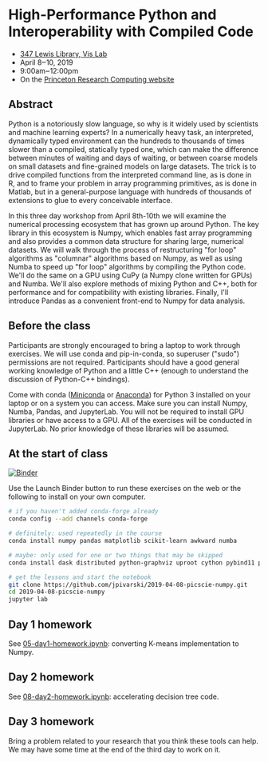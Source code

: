 # High-Performance Python and Interoperability with Compiled Code

   * [347 Lewis Library, Vis Lab](https://www.google.com/maps?q=Lewis+Library,+Princeton,+NJ+08540&pws=0)
   * April 8‒10, 2019
   * 9:00am‒12:00pm
   * On the [Princeton Research Computing website](https://researchcomputing.princeton.edu/events/high-performance-python-and-interoperability-compiled-code-48-410)

## Abstract

Python is a notoriously slow language, so why is it widely used by scientists and machine learning experts? In a numerically heavy task, an interpreted, dynamically typed environment can the hundreds to thousands of times slower than a compiled, statically typed one, which can make the difference between minutes of waiting and days of waiting, or between coarse models on small datasets and fine-grained models on large datasets. The trick is to drive compiled functions from the interpreted command line, as is done in R, and to frame your problem in array programming primitives, as is done in Matlab, but in a general-purpose language with hundreds of thousands of extensions to glue to every conceivable interface.

In this three day workshop from April 8th-10th we will examine the numerical processing ecosystem that has grown up around Python. The key library in this ecosystem is Numpy, which enables fast array programming and also provides a common data structure for sharing large, numerical datasets. We will walk through the process of restructuring "for loop" algorithms as "columnar" algorithms based on Numpy, as well as using Numba to speed up "for loop" algorithms by compiling the Python code. We'll do the same on a GPU using CuPy (a Numpy clone written for GPUs) and Numba. We'll also explore methods of mixing Python and C++, both for performance and for compatibility with existing libraries. Finally, I'll introduce Pandas as a convenient front-end to Numpy for data analysis.

## Before the class

Participants are strongly encouraged to bring a laptop to work through exercises. We will use conda and pip-in-conda, so superuser ("sudo") permissions are not required. Participants should have a good general working knowledge of Python and a little C++ (enough to understand the discussion of Python-C++ bindings).

Come with conda ([Miniconda](https://docs.conda.io/en/latest/miniconda.html) or [Anaconda](https://docs.anaconda.com/anaconda/install/)) for Python 3 installed on your laptop or on a system you can access. Make sure you can install Numpy, Numba, Pandas, and JupyterLab. You will not be required to install GPU libraries or have access to a GPU. All of the exercises will be conducted in JupyterLab. No prior knowledge of these libraries will be assumed.

## At the start of class

[![Binder](https://mybinder.org/badge_logo.svg)](https://mybinder.org/v2/gh/jpivarski/2019-04-08-picscie-numpy/1.0?urlpath=lab)

Use the Launch Binder button to run these exercises on the web or the following to install on your own computer.

```bash
# if you haven't added conda-forge already
conda config --add channels conda-forge

# definitely: used repeatedly in the course
conda install numpy pandas matplotlib scikit-learn awkward numba

# maybe: only used for one or two things that may be skipped
conda install dask distributed python-graphviz uproot cython pybind11 pillow psutil

# get the lessons and start the notebook
git clone https://github.com/jpivarski/2019-04-08-picscie-numpy.git
cd 2019-04-08-picscie-numpy
jupyter lab
```

## Day 1 homework

See [05-day1-homework.ipynb](05-day1-homework.ipynb): converting K-means implementation to Numpy.

## Day 2 homework

See [08-day2-homework.ipynb](08-day2-homework.ipynb): accelerating decision tree code.

## Day 3 homework

Bring a problem related to your research that you think these tools can help. We may have some time at the end of the third day to work on it.
